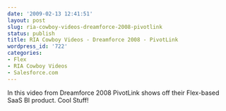 ```yaml
---
date: '2009-02-13 12:41:51'
layout: post
slug: ria-cowboy-videos-dreamforce-2008-pivotlink
status: publish
title: RIA Cowboy Videos - Dreamforce 2008 - PivotLink
wordpress_id: '722'
categories:
- Flex
- RIA Cowboy Videos
- Salesforce.com
---
```


In this video from Dreamforce 2008 PivotLink shows off their Flex-based SaaS BI product.  Cool Stuff!


